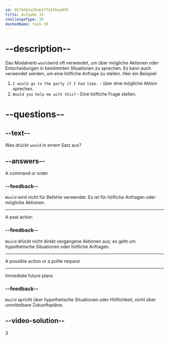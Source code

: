 ```yaml
---
id: 6579d62a28ab37f24f6ea8f9
title: Aufgabe 19
challengeType: 19
dashedName: task-19
---
```


# --description--

Das Modalverb `would`wird oft verwendet, um über mögliche Aktionen oder Entscheidungen in bestimmten Situationen zu sprechen. Es kann auch verwendet werden, um eine höfliche Anfrage zu stellen. Hier ein Beispiel:

1. `I would go to the party if I had time.` - über eine mögliche Aktion sprechen.
2. `Would you help me with this?` - Eine höfliche Frage stellen.

# --questions--

## --text--

Was drückt `would` in einem Satz aus?

## --answers--

A command or order

### --feedback--

`Would` wird nicht für Befehle verwendet. Es ist für höfliche Anfragen oder mögliche Aktionen.

---

A past action

### --feedback--

`Would` drückt nicht direkt vergangene Aktionen aus; es geht um hypothetische Situationen oder höfliche Anfragen.

---

A possible action or a polite request

---

Immediate future plans

### --feedback--

`Would` spricht über hypothetische Situationen oder Höflichkeit, nicht über unmittelbare Zukunftspläne.

## --video-solution--

3
